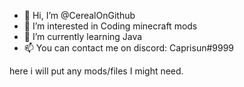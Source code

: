 - 👋 Hi, I’m @CerealOnGithub
- 👀 I’m interested in Coding minecraft mods
- 🌱 I’m currently learning Java
- 📫 You can contact me on discord: Caprisun#9999

here i will put any mods/files I might need.

<!---
CerealOnGithub/CerealOnGithub is a ✨ special ✨ repository because its `README.md` (this file) appears on your GitHub profile.
You can click the Preview link to take a look at your changes.
--->
